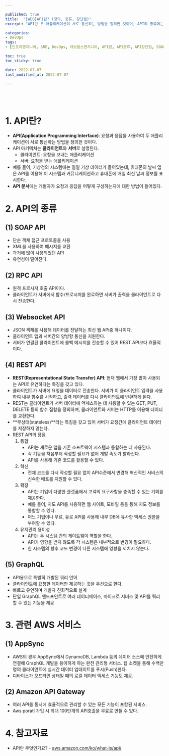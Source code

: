```yaml
---

published: true
title:  "[WEB]API란? (정의, 종류, 장단점)"
excerpt: "API란 두 애플리케이션이 서로 통신하는 방법을 정의한 것이며, API의 종류에는 SOAP API, REST API, GraphQL API등이 있다"

categories:
- DevOps
tags:
- [인프라엔지니어, SRE, DevOps, 데브옵스엔지니어, API란, API종류, API장단점, SOAPAPI, RESTAPI, GraphQL, RPCAPI, WebsocketAPI, Appsync, AWSAPIGateway]

toc: true
toc_sticky: true

date: 2022-07-07
last_modified_at: 2022-07-07

---
```


<br/><br/>
# 1. API란?

- **API(Application Programming Interface)**: 요청과 응답을 사용하여 두 애플리케이션이 서로 통신하는 방법을 정의한 것이다.
- API 아키텍처는 **클라이언트**와 **서버**로 설명된다.
    - 클라이언트: 요청을 보내는 애플리케이션
    - 서버: 요청을 받는 애플리케이션
- 예를 들어, 기상청의 시스템에는 일일 기상 데이터가 들어있는데, 휴대폰의 날씨 앱은 API를 이용해 이 시스템과 커뮤니케이션하고 휴대폰에 매일 최신 날씨 정보를 표시한다.
- **API 문서**에는 개발자가 요청과 응답을 어떻게 구성하는지에 대한 방법이 들어있다.

# 2. API의 종류

## (1) SOAP API

- 단순 객체 접근 프로토콜을 사용
- XML을 사용하여 메시지를 교환
- 과거에 많이 사용되었던 API
- 유연성이 떨어진다.

## (2) RPC API

- 원격 프로시저 호출 API이다.
- 클라이언트가 서버에서 함수/프로시저를 완료하면 서버가 출력을 클라이언트로 다시 전송한다.

## (3) Websocket API

- JSON 객체를 사용해 데이터를 전달하는 최신 웹 APi중 하나이다.
- 클라이언트 앱과 서버간의 양방향 통신을 지원한다.
- 서버가 연결된 클라이언트에 콜백 메시지를 전송할 수 있어 REST API보다 효율적이다.

## (4) REST API

- **REST(Representational State Transfer) API**: 현재 웹에서 가장 많이 사용되는 API로 유연하다는 특징을 갖고 있다.
- 클라이언트가 서버에 요청을 데이터로 전송한다. 서버가 이 클라이언트 입력을 사용하여 내부 함수를 시작하고, 출력 데이터를 다시 클라이언트에 반환하게 된다.
- REST는 클라이언트가 서버 데이터에 액세스하는 데 사용할 수 있는 GET, PUT, DELETE 등의 함수 집합을 정의하며, 클라이언트와 서버는 HTTP를 이용해 데이터를 교환한다.
- **무상태(stateless)**라는 특징을 갖고 있어 서버가 요청간에 클라이언트 데이터를 저장하지 않는다.
- REST API의 장점
    1. 통합
        - API는 새로운 앱을 기존 소프트웨어 시스템과 통합하는 데 사용된다.
        - 각 기능을 처음부터 작성할 필요가 없어 개발 속도가 빨라진다.
        - API를 사용해 기존 코드를 활용할 수 있다.
    2. 혁신
        - 전체 코드를 다시 작성할 필요 없이 API수준에서 변경해 혁신적인 서비스의 신속한 배포를 지원할 수 있다.
    3. 확장
        - API는 기업이 다양한 플랫폼에서 고객의 요구사항을 충족할 수 있는 기회를 제공한다.
        - 예를 들어, 지도 API를 사용하면 웹 사이트, 모바일 등을 통해 지도 정보를 통합할 수 있다.
        - 어느 기업이나 무료, 유로 API를 사용해 내부 DB에 유사한 액세스 권한을 부여할 수 있다.
    4. 유지관리 용이성
        - API는 두 시스템 간의 게이트웨이 역할을 한다.
        - API가 영향을 받지 않도록 각 시스템은 내부적으로 변경이 필요하다.
        - 한 시스템의 향후 코드 변경이 다른 시스템에 영향을 끼치지 않는다.

## (5) GraphQL

- API용으로 특별히 개발된 쿼리 언어
- 클라이언트에 요청한 데이터만 제공하는 것을 우선으로 한다.
- 빠르고 유연하며 개발자 친화적으로 설계
- 단일 GraphQL 엔드포인트로 여러 데이터베이스, 마이크로 서비스 및 API를 쿼리할 수 있는 기능을 제공

# 3. 관련 AWS 서비스

## (1) AppSync

- AWS의 경우 AppSync에서 DynamoDB, Lambda 등의 데이터 소스에 안전하게 연결해 GraphQL 개발을 용이하게 하는 완전 관리형 서비스. 웹 소켓을 통해 수백만 명의 클라이언트에 실시간 데이터 업데이트를 푸시(Push)한다.
- 디바이스가 오프라인 상태일 때의 로컬 데이터 액세스 기능도 제공.

## (2) Amazon API Gateway

- 여러 API를 동시에 효율적으로 관리할 수 있는 모든 기능이 포함된 서비스.
- Aws poratl 가입 시 최대 100만개의 API호출을 무료로 만들 수 있다.

# 4. 참고자료

- API란 무엇인가요? - [aws.amazon.com/ko/what-is/api/](http://aws.amazon.com/ko/what-is/api/)

<br/><br/>
